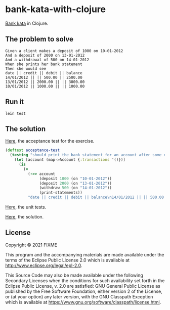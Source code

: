 # bank-kata-with-clojure

[Bank kata](https://github.com/sandromancuso/Bank-kata) in Clojure.

## The problem to solve
```
Given a client makes a deposit of 1000 on 10-01-2012
And a deposit of 2000 on 13-01-2012
And a withdrawal of 500 on 14-01-2012
When she prints her bank statement
Then she would see
date || credit || debit || balance
14/01/2012 || || 500.00 || 2500.00
13/01/2012 || 2000.00 || || 3000.00
10/01/2012 || 1000.00 || || 1000.00
```
## Run it

```shell
lein test
```

## The solution

[Here](/test/bank_kata_with_clojure/acceptance_test.clj), the acceptance test for the exercise.
```clojure
(deftest acceptance-test
  (testing "should print the bank statement for an account after some deposits and withdraws"
    (let [account (map->Account {:transactions '()})]
      (is
        (=
          (->> account
               (deposit 1000 (on "10-01-2012"))
               (deposit 2000 (on "13-01-2012"))
               (withdraw 500 (on "14-01-2012"))
               (print-statements))
          "date || credit || debit || balance\n14/01/2012 || || 500.00 || 2500.00\n13/01/2012 || 2000.00 || || 3000.00\n10/01/2012 || 1000.00 || || 1000.00\n")))))
```

[Here](/test/bank_kata_with_clojure/account_test.clj), the unit tests.

[Here](/src/bank_kata_with_clojure/account.clj), the solution.

## License

Copyright © 2021 FIXME

This program and the accompanying materials are made available under the
terms of the Eclipse Public License 2.0 which is available at
http://www.eclipse.org/legal/epl-2.0.

This Source Code may also be made available under the following Secondary
Licenses when the conditions for such availability set forth in the Eclipse
Public License, v. 2.0 are satisfied: GNU General Public License as published by
the Free Software Foundation, either version 2 of the License, or (at your
option) any later version, with the GNU Classpath Exception which is available
at https://www.gnu.org/software/classpath/license.html.
